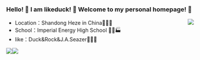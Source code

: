 ### Hello! 👋 I am likeduck! 👋 Welcome to my personal homepage! 👋
<img align=right src="https://github-readme-stats.vercel.app/api/top-langs/?username=likeduck&theme=light&layout=compact&hide_title=true" /> </div>

- Location：Shandong Heze in China🏰💒⛪ 
- School：Imperial Energy High School 🏪🏫🏭
- like：Duck&Rock&J.A.Seazer🏤🏥🏦

<img  src="https://github-readme-stats.vercel.app/api?username=likeduck&show_icons=true&icon_color=CE1D2D&theme=light&count_private=true" /><img src="https://github-readme-streak-stats.herokuapp.com/?user=likeduck" /> </div>
